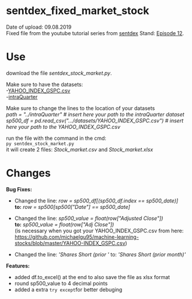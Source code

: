 # sentdex_fixed_market_stock
Date of upload: 09.08.2019  
Fixed file from the youtube tutorial series from [sentdex](https://youtu.be/URTZ2jKCgBc) Stand: [Episode 12](https://www.youtube.com/watch?v=4WM6hB7l4Lc&list=PLQVvvaa0QuDd0flgGphKCej-9jp-QdzZ3&index=12).

# Use
download the file *sentdex_stock_market.py*.

Make sure to have the datasets:   
-[YAHOO_INDEX_GSPC.csv](https://github.com/michaelgu95/machine-learning-stocks/blob/master/YAHOO-INDEX_GSPC.csv)                
-[intraQuarter](https://pythonprogramming.net/downloads/intraQuarter.zip/)

Make sure to change the lines to the location of your datasets  
*path = "../intraQuarter" # insert here your path to the intraQuarter dataset*  
*sp500_df = pd.read_csv(".../datasets/YAHOO_INDEX_GSPC.csv") # insert here your path to the YAHOO_INDEX_GSPC.csv*  

run the file with the command in the cmd:  
``` py sentdex_stock_market.py ```  
it will create 2 files: *Stock_market.csv* and *Stock_market.xlsx* 

# Changes
**Bug Fixes:**
- Changed the line: *row = sp500_df\[(sp500_df.index == sp500_date)\]*  
  **to:** *row = sp500\[sp500\["Date"\] == sp500_date]*

- Changed the line: *sp500_value = float(row\["Adjusted Close"\])*  
  **to:** *sp500_value = float(row\["Adj Close"\])*  
  \(is necessary when you got your YAHOO_INDEX_GSPC.csv from here:   
  https://github.com/michaelgu95/machine-learning-stocks/blob/master/YAHOO-INDEX_GSPC.csv)
  
 - Changed the line: *'Shares Short (prior '*
  to: *'Shares Short (prior month)'*
 
  
**Features:**
- added df.to_excel() at the end to also save the file as xlsx format
- round sp500_value to 4 decimal points 
- added a extra ```try except```for better debuging
